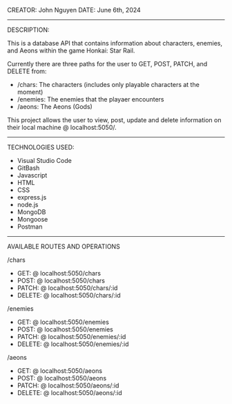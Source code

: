 CREATOR: John Nguyen
DATE: June 6th, 2024

--------------------------------------------------------------------

DESCRIPTION:

This is a database API that contains information about characters, enemies, and Aeons within the game Honkai: Star Rail.

Currently there are three paths for the user to GET, POST, PATCH, and DELETE from:
 - /chars: The characters (includes only playable characters at the moment)
 - /enemies: The enemies that the playaer encounters
 - /aeons: The Aeons (Gods)

This project allows the user to view, post, update and delete information on their local machine @ localhost:5050/.

--------------------------------------------------------------------

TECHNOLOGIES USED: 
 - Visual Studio Code
 - GitBash
 - Javascript
 - HTML
 - CSS
 - express.js
 - node.js
 - MongoDB
 - Mongoose
 - Postman

--------------------------------------------------------------------

AVAILABLE ROUTES AND OPERATIONS

/chars
 - GET: @ localhost:5050/chars
 - POST: @ localhost:5050/chars
 - PATCH: @ localhost:5050/chars/:id
 - DELETE: @ localhost:5050/chars/:id

/enemies
 - GET: @ localhost:5050/enemies
 - POST: @ localhost:5050/enemies
 - PATCH: @ localhost:5050/enemies/:id
 - DELETE: @ localhost:5050/enemies/:id

/aeons
 - GET: @ localhost:5050/aeons
 - POST: @ localhost:5050/aeons
 - PATCH: @ localhost:5050/aeons/:id
 - DELETE: @ localhost:5050/aeons/:id
